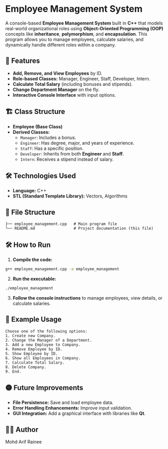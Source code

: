 # Employee Management System

A console-based **Employee Management System** built in **C++** that models real-world organizational roles using **Object-Oriented Programming (OOP)** concepts like **inheritance**, **polymorphism**, and **encapsulation**. This program allows you to manage employees, calculate salaries, and dynamically handle different roles within a company.

## 🚀 Features

- **Add, Remove, and View Employees** by ID.  
- **Role-based Classes:** Manager, Engineer, Staff, Developer, Intern.  
- **Calculate Total Salary** (including bonuses and stipends).  
- **Change Department Manager** on the fly.  
- **Interactive Console Interface** with input options.

## 🏗️ Class Structure

- **Employee (Base Class)**  
- **Derived Classes:**
  - `Manager`: Includes a bonus.
  - `Engineer`: Has degree, major, and years of experience.
  - `Staff`: Has a specific position.
  - `Developer`: Inherits from both **Engineer** and **Staff**.
  - `Intern`: Receives a stipend instead of salary.

## 🛠️ Technologies Used

- **Language:** C++
- **STL (Standard Template Library):** Vectors, Algorithms

## 📂 File Structure
```
├── employee_management.cpp   # Main program file
└── README.md                 # Project documentation (this file)
```

## 🛠️ How to Run
1. **Compile the code:**
```sh
g++ employee_management.cpp -o employee_management
```

2. **Run the executable:**
```sh
./employee_management
```

3. **Follow the console instructions** to manage employees, view details, or calculate salaries.

## 📘 Example Usage
```
Choose one of the following options:
1. Create new Company.
2. Change the Manager of a Department.
3. Add a new Employee to Company.
4. Remove Employee by ID.
5. Show Employee by ID.
6. Show all Employees in Company.
7. Calculate Total Salary.
8. Delete Company.
9. End.
```

## 🟡 Future Improvements
- **File Persistence:** Save and load employee data.
- **Error Handling Enhancements:** Improve input validation.
- **GUI Integration:** Add a graphical interface with libraries like **Qt**.

## 👨‍💻 Author
Mohd Arif Rainee
